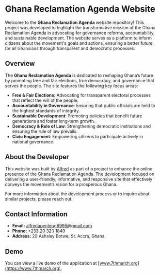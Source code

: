# Ghana Reclamation Agenda Website

Welcome to the **Ghana Reclamation Agenda** website repository! This project was developed to highlight the transformative mission of the Ghana Reclamation Agenda in advocating for governance reforms, accountability, and sustainable development. The website serves as a platform to inform citizens about the movement's goals and actions, ensuring a better future for all Ghanaians through transparent and democratic processes.

## Overview

The **Ghana Reclamation Agenda** is dedicated to reshaping Ghana’s future by promoting free and fair elections, true democracy, and governance that serves the people. The site features the following key focus areas:

- **Free & Fair Elections**: Advocating for transparent electoral processes that reflect the will of the people.
- **Accountability in Governance**: Ensuring that public officials are held to the highest standards of integrity.
- **Sustainable Development**: Promoting policies that benefit future generations and foster long-term growth.
- **Democracy & Rule of Law**: Strengthening democratic institutions and ensuring the rule of law prevails.
- **Civic Engagement**: Empowering citizens to participate actively in national governance.

## About the Developer

This website was built by [Alfred](https://alfredasante.vercel.app) as part of a project to enhance the online presence of the Ghana Reclamation Agenda. The development focused on delivering a user-friendly, informative, and responsive site that effectively conveys the movement’s vision for a prosperous Ghana.

For more information about the development process or to inquire about similar projects, please reach out.

## Contact Information

- **Email:** alfredapenteng6996@gmail.com
- **Phone:** +233 20 323 1840
- **Address:** 20 Ashaley Botwe, St. Accra, Ghana.

## Demo

You can view a live demo of the application at [www.7thmarch.org](https://www.7thmarch.org).
